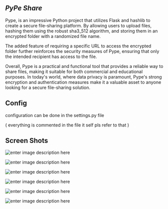 
## ***PyPe Share***

  
  

Pype, is an impressive Python project that utilizes Flask and hashlib to create a secure file-sharing platform. By allowing users to upload files, hashing them using the robust sha3_512 algorithm, and storing them in an encrypted folder with a randomized file name.

  

The added feature of requiring a specific URL to access the encrypted folder further reinforces the security measures of Pype, ensuring that only the intended recipient has access to the file.

  

Overall, Pype is a practical and functional tool that provides a reliable way to share files, making it suitable for both commercial and educational purposes. In today's world, where data privacy is paramount, Pype's strong encryption and authentication measures make it a valuable asset to anyone looking for a secure file-sharing solution.

  

  

## Config

  

configuration can be done in the settings.py file

( everything is commented in the file it self pls refer to that )

  
  
  

## Screen Shots

  

![enter image description here](https://media.discordapp.net/attachments/1097082812777103471/1098518204474720256/2023-04-20_13_28_33-main.py_-_learning_code_-_Visual_Studio_Code.png)

![enter image description here](https://media.discordapp.net/attachments/1097082812777103471/1098518387954561054/image.png?width=920&height=498)

![enter image description here](https://media.discordapp.net/attachments/1097082812777103471/1098518739269460078/image.png?width=925&height=498)

  

![enter image description here](https://media.discordapp.net/attachments/1097082812777103471/1098519046930055199/image.png)

  

![enter image description here](https://media.discordapp.net/attachments/1097082812777103471/1098519752051281950/image.png?width=1025&height=494)

  

![enter image description here](https://media.discordapp.net/attachments/1097082812777103471/1098519932829970432/image.png)